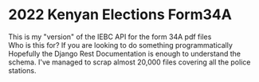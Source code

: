 
# 2022 Kenyan Elections Form34A
 

This is my "version" of the IEBC API for the form 34A pdf files <br/> 
Who is this for? If you are looking to do something programmatically
Hopefully the Django Rest Documentation is enough to understand the schema. 
I've managed to scrap almost 20,000 files covering all the police stations.

